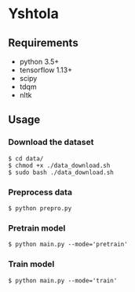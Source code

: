 # Yshtola

## Requirements
* python 3.5+
* tensorflow 1.13+
* scipy
* tdqm
* nltk

## Usage

### Download the dataset
    $ cd data/
    $ chmod +x ./data_download.sh
    $ sudo bash ./data_download.sh

### Preprocess data
    $ python prepro.py
    
### Pretrain model
    $ python main.py --mode='pretrain'
    
### Train model
    $ python main.py --mode='train'

